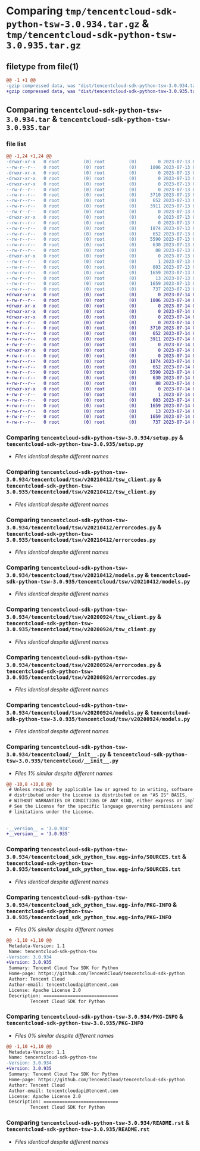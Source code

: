 # Comparing `tmp/tencentcloud-sdk-python-tsw-3.0.934.tar.gz` & `tmp/tencentcloud-sdk-python-tsw-3.0.935.tar.gz`

## filetype from file(1)

```diff
@@ -1 +1 @@
-gzip compressed data, was "dist/tencentcloud-sdk-python-tsw-3.0.934.tar", last modified: Thu Jul 13 00:37:17 2023, max compression
+gzip compressed data, was "dist/tencentcloud-sdk-python-tsw-3.0.935.tar", last modified: Fri Jul 14 00:45:03 2023, max compression
```

## Comparing `tencentcloud-sdk-python-tsw-3.0.934.tar` & `tencentcloud-sdk-python-tsw-3.0.935.tar`

### file list

```diff
@@ -1,24 +1,24 @@
-drwxr-xr-x   0 root         (0) root         (0)        0 2023-07-13 00:37:17.000000 tencentcloud-sdk-python-tsw-3.0.934/
--rw-r--r--   0 root         (0) root         (0)     1006 2023-07-13 00:37:17.000000 tencentcloud-sdk-python-tsw-3.0.934/setup.py
-drwxr-xr-x   0 root         (0) root         (0)        0 2023-07-13 00:37:17.000000 tencentcloud-sdk-python-tsw-3.0.934/tencentcloud/
-drwxr-xr-x   0 root         (0) root         (0)        0 2023-07-13 00:37:17.000000 tencentcloud-sdk-python-tsw-3.0.934/tencentcloud/tsw/
-drwxr-xr-x   0 root         (0) root         (0)        0 2023-07-13 00:37:17.000000 tencentcloud-sdk-python-tsw-3.0.934/tencentcloud/tsw/v20210412/
--rw-r--r--   0 root         (0) root         (0)        0 2023-07-13 00:37:17.000000 tencentcloud-sdk-python-tsw-3.0.934/tencentcloud/tsw/v20210412/__init__.py
--rw-r--r--   0 root         (0) root         (0)     3710 2023-07-13 00:37:17.000000 tencentcloud-sdk-python-tsw-3.0.934/tencentcloud/tsw/v20210412/tsw_client.py
--rw-r--r--   0 root         (0) root         (0)      652 2023-07-13 00:37:17.000000 tencentcloud-sdk-python-tsw-3.0.934/tencentcloud/tsw/v20210412/errorcodes.py
--rw-r--r--   0 root         (0) root         (0)     3911 2023-07-13 00:37:17.000000 tencentcloud-sdk-python-tsw-3.0.934/tencentcloud/tsw/v20210412/models.py
--rw-r--r--   0 root         (0) root         (0)        0 2023-07-13 00:37:17.000000 tencentcloud-sdk-python-tsw-3.0.934/tencentcloud/tsw/__init__.py
-drwxr-xr-x   0 root         (0) root         (0)        0 2023-07-13 00:37:17.000000 tencentcloud-sdk-python-tsw-3.0.934/tencentcloud/tsw/v20200924/
--rw-r--r--   0 root         (0) root         (0)        0 2023-07-13 00:37:17.000000 tencentcloud-sdk-python-tsw-3.0.934/tencentcloud/tsw/v20200924/__init__.py
--rw-r--r--   0 root         (0) root         (0)     1874 2023-07-13 00:37:17.000000 tencentcloud-sdk-python-tsw-3.0.934/tencentcloud/tsw/v20200924/tsw_client.py
--rw-r--r--   0 root         (0) root         (0)      652 2023-07-13 00:37:17.000000 tencentcloud-sdk-python-tsw-3.0.934/tencentcloud/tsw/v20200924/errorcodes.py
--rw-r--r--   0 root         (0) root         (0)     5590 2023-07-13 00:37:17.000000 tencentcloud-sdk-python-tsw-3.0.934/tencentcloud/tsw/v20200924/models.py
--rw-r--r--   0 root         (0) root         (0)      630 2023-07-13 00:37:17.000000 tencentcloud-sdk-python-tsw-3.0.934/tencentcloud/__init__.py
--rw-r--r--   0 root         (0) root         (0)       88 2023-07-13 00:37:17.000000 tencentcloud-sdk-python-tsw-3.0.934/setup.cfg
-drwxr-xr-x   0 root         (0) root         (0)        0 2023-07-13 00:37:17.000000 tencentcloud-sdk-python-tsw-3.0.934/tencentcloud_sdk_python_tsw.egg-info/
--rw-r--r--   0 root         (0) root         (0)        1 2023-07-13 00:37:17.000000 tencentcloud-sdk-python-tsw-3.0.934/tencentcloud_sdk_python_tsw.egg-info/dependency_links.txt
--rw-r--r--   0 root         (0) root         (0)      603 2023-07-13 00:37:17.000000 tencentcloud-sdk-python-tsw-3.0.934/tencentcloud_sdk_python_tsw.egg-info/SOURCES.txt
--rw-r--r--   0 root         (0) root         (0)     1659 2023-07-13 00:37:17.000000 tencentcloud-sdk-python-tsw-3.0.934/tencentcloud_sdk_python_tsw.egg-info/PKG-INFO
--rw-r--r--   0 root         (0) root         (0)       13 2023-07-13 00:37:17.000000 tencentcloud-sdk-python-tsw-3.0.934/tencentcloud_sdk_python_tsw.egg-info/top_level.txt
--rw-r--r--   0 root         (0) root         (0)     1659 2023-07-13 00:37:17.000000 tencentcloud-sdk-python-tsw-3.0.934/PKG-INFO
--rw-r--r--   0 root         (0) root         (0)      737 2023-07-13 00:37:17.000000 tencentcloud-sdk-python-tsw-3.0.934/README.rst
+drwxr-xr-x   0 root         (0) root         (0)        0 2023-07-14 00:45:03.000000 tencentcloud-sdk-python-tsw-3.0.935/
+-rw-r--r--   0 root         (0) root         (0)     1006 2023-07-14 00:45:03.000000 tencentcloud-sdk-python-tsw-3.0.935/setup.py
+drwxr-xr-x   0 root         (0) root         (0)        0 2023-07-14 00:45:03.000000 tencentcloud-sdk-python-tsw-3.0.935/tencentcloud/
+drwxr-xr-x   0 root         (0) root         (0)        0 2023-07-14 00:45:03.000000 tencentcloud-sdk-python-tsw-3.0.935/tencentcloud/tsw/
+drwxr-xr-x   0 root         (0) root         (0)        0 2023-07-14 00:45:03.000000 tencentcloud-sdk-python-tsw-3.0.935/tencentcloud/tsw/v20210412/
+-rw-r--r--   0 root         (0) root         (0)        0 2023-07-14 00:45:03.000000 tencentcloud-sdk-python-tsw-3.0.935/tencentcloud/tsw/v20210412/__init__.py
+-rw-r--r--   0 root         (0) root         (0)     3710 2023-07-14 00:45:03.000000 tencentcloud-sdk-python-tsw-3.0.935/tencentcloud/tsw/v20210412/tsw_client.py
+-rw-r--r--   0 root         (0) root         (0)      652 2023-07-14 00:45:03.000000 tencentcloud-sdk-python-tsw-3.0.935/tencentcloud/tsw/v20210412/errorcodes.py
+-rw-r--r--   0 root         (0) root         (0)     3911 2023-07-14 00:45:03.000000 tencentcloud-sdk-python-tsw-3.0.935/tencentcloud/tsw/v20210412/models.py
+-rw-r--r--   0 root         (0) root         (0)        0 2023-07-14 00:45:03.000000 tencentcloud-sdk-python-tsw-3.0.935/tencentcloud/tsw/__init__.py
+drwxr-xr-x   0 root         (0) root         (0)        0 2023-07-14 00:45:03.000000 tencentcloud-sdk-python-tsw-3.0.935/tencentcloud/tsw/v20200924/
+-rw-r--r--   0 root         (0) root         (0)        0 2023-07-14 00:45:03.000000 tencentcloud-sdk-python-tsw-3.0.935/tencentcloud/tsw/v20200924/__init__.py
+-rw-r--r--   0 root         (0) root         (0)     1874 2023-07-14 00:45:03.000000 tencentcloud-sdk-python-tsw-3.0.935/tencentcloud/tsw/v20200924/tsw_client.py
+-rw-r--r--   0 root         (0) root         (0)      652 2023-07-14 00:45:03.000000 tencentcloud-sdk-python-tsw-3.0.935/tencentcloud/tsw/v20200924/errorcodes.py
+-rw-r--r--   0 root         (0) root         (0)     5590 2023-07-14 00:45:03.000000 tencentcloud-sdk-python-tsw-3.0.935/tencentcloud/tsw/v20200924/models.py
+-rw-r--r--   0 root         (0) root         (0)      630 2023-07-14 00:45:03.000000 tencentcloud-sdk-python-tsw-3.0.935/tencentcloud/__init__.py
+-rw-r--r--   0 root         (0) root         (0)       88 2023-07-14 00:45:03.000000 tencentcloud-sdk-python-tsw-3.0.935/setup.cfg
+drwxr-xr-x   0 root         (0) root         (0)        0 2023-07-14 00:45:03.000000 tencentcloud-sdk-python-tsw-3.0.935/tencentcloud_sdk_python_tsw.egg-info/
+-rw-r--r--   0 root         (0) root         (0)        1 2023-07-14 00:45:03.000000 tencentcloud-sdk-python-tsw-3.0.935/tencentcloud_sdk_python_tsw.egg-info/dependency_links.txt
+-rw-r--r--   0 root         (0) root         (0)      603 2023-07-14 00:45:03.000000 tencentcloud-sdk-python-tsw-3.0.935/tencentcloud_sdk_python_tsw.egg-info/SOURCES.txt
+-rw-r--r--   0 root         (0) root         (0)     1659 2023-07-14 00:45:03.000000 tencentcloud-sdk-python-tsw-3.0.935/tencentcloud_sdk_python_tsw.egg-info/PKG-INFO
+-rw-r--r--   0 root         (0) root         (0)       13 2023-07-14 00:45:03.000000 tencentcloud-sdk-python-tsw-3.0.935/tencentcloud_sdk_python_tsw.egg-info/top_level.txt
+-rw-r--r--   0 root         (0) root         (0)     1659 2023-07-14 00:45:03.000000 tencentcloud-sdk-python-tsw-3.0.935/PKG-INFO
+-rw-r--r--   0 root         (0) root         (0)      737 2023-07-14 00:45:03.000000 tencentcloud-sdk-python-tsw-3.0.935/README.rst
```

### Comparing `tencentcloud-sdk-python-tsw-3.0.934/setup.py` & `tencentcloud-sdk-python-tsw-3.0.935/setup.py`

 * *Files identical despite different names*

### Comparing `tencentcloud-sdk-python-tsw-3.0.934/tencentcloud/tsw/v20210412/tsw_client.py` & `tencentcloud-sdk-python-tsw-3.0.935/tencentcloud/tsw/v20210412/tsw_client.py`

 * *Files identical despite different names*

### Comparing `tencentcloud-sdk-python-tsw-3.0.934/tencentcloud/tsw/v20210412/errorcodes.py` & `tencentcloud-sdk-python-tsw-3.0.935/tencentcloud/tsw/v20210412/errorcodes.py`

 * *Files identical despite different names*

### Comparing `tencentcloud-sdk-python-tsw-3.0.934/tencentcloud/tsw/v20210412/models.py` & `tencentcloud-sdk-python-tsw-3.0.935/tencentcloud/tsw/v20210412/models.py`

 * *Files identical despite different names*

### Comparing `tencentcloud-sdk-python-tsw-3.0.934/tencentcloud/tsw/v20200924/tsw_client.py` & `tencentcloud-sdk-python-tsw-3.0.935/tencentcloud/tsw/v20200924/tsw_client.py`

 * *Files identical despite different names*

### Comparing `tencentcloud-sdk-python-tsw-3.0.934/tencentcloud/tsw/v20200924/errorcodes.py` & `tencentcloud-sdk-python-tsw-3.0.935/tencentcloud/tsw/v20200924/errorcodes.py`

 * *Files identical despite different names*

### Comparing `tencentcloud-sdk-python-tsw-3.0.934/tencentcloud/tsw/v20200924/models.py` & `tencentcloud-sdk-python-tsw-3.0.935/tencentcloud/tsw/v20200924/models.py`

 * *Files identical despite different names*

### Comparing `tencentcloud-sdk-python-tsw-3.0.934/tencentcloud/__init__.py` & `tencentcloud-sdk-python-tsw-3.0.935/tencentcloud/__init__.py`

 * *Files 1% similar despite different names*

```diff
@@ -10,8 +10,8 @@
 # Unless required by applicable law or agreed to in writing, software
 # distributed under the License is distributed on an "AS IS" BASIS,
 # WITHOUT WARRANTIES OR CONDITIONS OF ANY KIND, either express or implied.
 # See the License for the specific language governing permissions and
 # limitations under the License.
 
 
-__version__ = '3.0.934'
+__version__ = '3.0.935'
```

### Comparing `tencentcloud-sdk-python-tsw-3.0.934/tencentcloud_sdk_python_tsw.egg-info/SOURCES.txt` & `tencentcloud-sdk-python-tsw-3.0.935/tencentcloud_sdk_python_tsw.egg-info/SOURCES.txt`

 * *Files identical despite different names*

### Comparing `tencentcloud-sdk-python-tsw-3.0.934/tencentcloud_sdk_python_tsw.egg-info/PKG-INFO` & `tencentcloud-sdk-python-tsw-3.0.935/tencentcloud_sdk_python_tsw.egg-info/PKG-INFO`

 * *Files 0% similar despite different names*

```diff
@@ -1,10 +1,10 @@
 Metadata-Version: 1.1
 Name: tencentcloud-sdk-python-tsw
-Version: 3.0.934
+Version: 3.0.935
 Summary: Tencent Cloud Tsw SDK for Python
 Home-page: https://github.com/TencentCloud/tencentcloud-sdk-python
 Author: Tencent Cloud
 Author-email: tencentcloudapi@tencent.com
 License: Apache License 2.0
 Description: ============================
         Tencent Cloud SDK for Python
```

### Comparing `tencentcloud-sdk-python-tsw-3.0.934/PKG-INFO` & `tencentcloud-sdk-python-tsw-3.0.935/PKG-INFO`

 * *Files 0% similar despite different names*

```diff
@@ -1,10 +1,10 @@
 Metadata-Version: 1.1
 Name: tencentcloud-sdk-python-tsw
-Version: 3.0.934
+Version: 3.0.935
 Summary: Tencent Cloud Tsw SDK for Python
 Home-page: https://github.com/TencentCloud/tencentcloud-sdk-python
 Author: Tencent Cloud
 Author-email: tencentcloudapi@tencent.com
 License: Apache License 2.0
 Description: ============================
         Tencent Cloud SDK for Python
```

### Comparing `tencentcloud-sdk-python-tsw-3.0.934/README.rst` & `tencentcloud-sdk-python-tsw-3.0.935/README.rst`

 * *Files identical despite different names*

